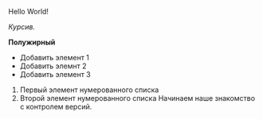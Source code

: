 Hello World!

*Курсив.*

**Полужирный**

* Добавить элемент 1
* Добавить элемнт 2
* Добавить элемент 3

1. Первый элемент нумерованного списка
2. Второй элемент нумерованного списка
Начинаем наше знакомство с контролем версий.